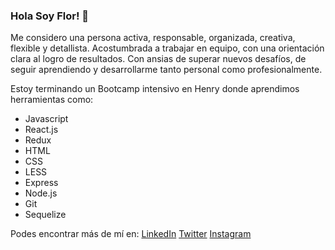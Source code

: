 ### Hola Soy Flor! 👋

Me considero una persona activa, responsable, organizada, creativa, flexible y detallista. Acostumbrada a trabajar en equipo, con una orientación clara al logro de resultados. Con ansias de superar nuevos desafíos, de seguir aprendiendo y desarrollarme tanto personal como profesionalmente. 

Estoy terminando un Bootcamp intensivo en Henry donde aprendimos herramientas como:
* Javascript
* React.js
* Redux
* HTML
* CSS
* LESS
* Express
* Node.js
* Git
* Sequelize

Podes encontrar más de mí en:
[LinkedIn](https://www.linkedin.com/in/florencia-ciccione/)
[Twitter](https://twitter.com/FlorCiccione)
[Instagram](https://www.instagram.com/florenciaciccione/)



<!--
**florciccione/florciccione** is a ✨ _special_ ✨ repository because its `README.md` (this file) appears on your GitHub profile.

Here are some ideas to get you started:

- 🔭 I’m currently working on ...
- 🌱 I’m currently learning ...
- 👯 I’m looking to collaborate on ...
- 🤔 I’m looking for help with ...
- 💬 Ask me about ...
- 📫 How to reach me: ...
- 😄 Pronouns: ...
- ⚡ Fun fact: ...
-->

